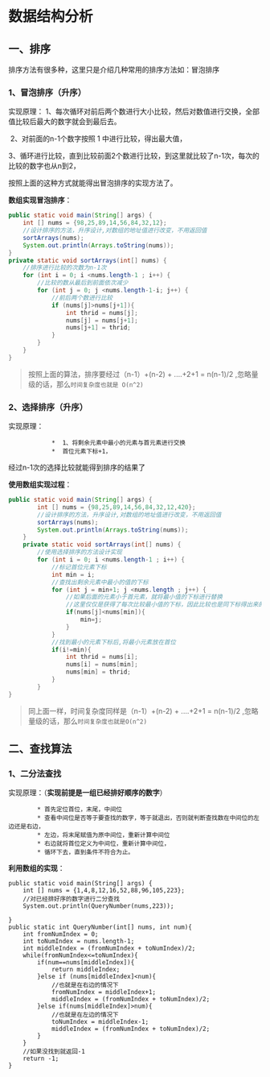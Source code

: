# 数据结构分析

## 一、排序

排序方法有很多种，这里只是介绍几种常用的排序方法如：冒泡排序

### 1、冒泡排序（升序）

实现原理： 1、每次循环对前后两个数进行大小比较，然后对数值进行交换，全部值比较后最大的数字就会到最后去。

​					 2、对前面的n-1个数字按照 1 中进行比较，得出最大值，

​					 3、循环进行比较，直到比较前面2个数进行比较，到这里就比较了n-1次，每次的比较的数字也从n到2，

按照上面的这种方式就能得出冒泡排序的实现方法了。

**数组实现冒泡排序**：

```java
public static void main(String[] args) {
    int [] nums = {98,25,89,14,56,84,32,12};
    //设计排序的方法，升序设计,对数组的地址值进行改变，不用返回值
    sortArrays(nums);
    System.out.println(Arrays.toString(nums));
}
private static void sortArrays(int[] nums) {
    //排序进行比较的次数为n-1次
    for (int i = 0; i <nums.length-1 ; i++) {
        //比较的数从最后到前面依次减少
        for (int j = 0; j <nums.length-1-i; j++) {
            //前后两个数进行比较
            if (nums[j]>nums[j+1]){
                int thrid = nums[j];
                nums[j] = nums[j+1];
                nums[j+1] = thrid;
            }
        }
    }
}
```

> 按照上面的算法，排序要经过（n-1）+(n-2) +  ....+2+1 = n(n-1)/2 ,忽略量级的话，那么`时间复杂度也就是 O(n^2)`

### 2、选择排序（升序）

实现原理：   

				*  1、将剩余元素中最小的元素与首元素进行交换
				*  首位元素下标+1，

经过n-1次的选择比较就能得到排序的结果了

**使用数组实现过程**：

```java
public static void main(String[] args) {
        int [] nums = {98,25,89,14,56,84,32,12,420};
        //设计排序的方法，升序设计,对数组的地址值进行改变，不用返回值
        sortArrays(nums);
        System.out.println(Arrays.toString(nums));
    }
    private static void sortArrays(int[] nums) {
        //使用选择排序的方法设计实现
        for (int i = 0; i <nums.length-1 ; i++) {
            //标记首位元素下标
            int min = i;
            //查找出剩余元素中最小的值的下标
            for (int j = min+1; j <nums.length ; j++) {
                //如果后面的元素小于首元素，就将最小值的下标进行替换
                //这里仅仅是获得了每次比较最小值的下标，因此比较也是同下标得出来的值进行比较
                if(nums[j]<nums[min]){
                    min=j;
                }
            }
            //找到最小的元素下标后,将最小元素放在首位
            if(i!=min){
                int thrid = nums[i];
                nums[i] = nums[min];
                nums[min] = thrid;
            }
        }
}
```

> 同上面一样，时间复杂度同样是（n-1）+(n-2) +  ....+2+1 = n(n-1)/2 ,忽略量级的话，那么`时间复杂度也就是O(n^2)`



## 二、查找算法

### 1、二分法查找

实现原理：（**实现前提是一组已经排好顺序的数字**）

			* 首先定位首位，末尾，中间位
			* 查看中间位是否等于要查找的数字，等于就退出，否则就判断查找数在中间位的左边还是右边，
			* 左边，将末尾赋值为原中间位，重新计算中间位
			* 右边就将首位定义为中间位，重新计算中间位，
			* 循环下去，直到条件不符合为止。

**利用数组的实现**：

```
public static void main(String[] args) {
    int [] nums = {1,4,8,12,16,52,88,96,105,223};
    //对已经排好序的数字进行二分查找
    System.out.println(QueryNumber(nums,223));

}
public static int QueryNumber(int[] nums, int num){
    int fromNumIndex = 0;
    int toNumIndex = nums.length-1;
    int middleIndex = (fromNumIndex + toNumIndex)/2;
    while(fromNumIndex<=toNumIndex){
        if(num==nums[middleIndex]){
            return middleIndex;
        }else if (nums[middleIndex]<num){
            //也就是在右边的情况下
            fromNumIndex = middleIndex+1;
            middleIndex = (fromNumIndex + toNumIndex)/2;
        }else if(nums[middleIndex]>num){
            //也就是在左边的情况下
            toNumIndex = middleIndex-1;
            middleIndex = (fromNumIndex + toNumIndex)/2;
        }
    }
    //如果没找到就返回-1
    return -1;
}
```